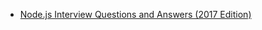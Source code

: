 

- [Node.js Interview Questions and Answers (2017 Edition)](https://blog.risingstack.com/node-js-interview-questions-and-answers-2017)
